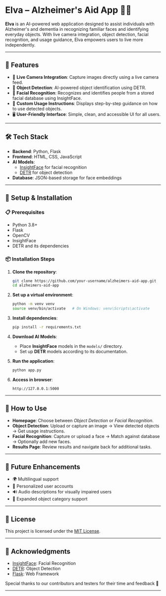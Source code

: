 # Elva – Alzheimer's Aid App 🧠✨

**Elva** is an AI-powered web application designed to assist individuals with Alzheimer's and dementia in recognizing familiar faces and identifying everyday objects. With live camera integration, object detection, facial recognition, and usage guidance, Elva empowers users to live more independently.

---

## 🧩 Features

- 📸 **Live Camera Integration**: Capture images directly using a live camera feed.
- 🧠 **Object Detection**: AI-powered object identification using DETR.
- 🙂 **Facial Recognition**: Recognizes and identifies people from a stored facial database using InsightFace.
- 📝 **Custom Usage Instructions**: Displays step-by-step guidance on how to use detected objects.
- 🖥️ **User-Friendly Interface**: Simple, clean, and accessible UI for all users.

---

## 🛠️ Tech Stack

- **Backend**: Python, Flask
- **Frontend**: HTML, CSS, JavaScript
- **AI Models**:
  - [InsightFace](https://github.com/deepinsight/insightface) for facial recognition
  - [DETR](https://github.com/facebookresearch/detectron2) for object detection
- **Database**: JSON-based storage for face embeddings

---

## 🚀 Setup & Installation

### 📋 Prerequisites

- Python 3.8+
- Flask
- OpenCV
- InsightFace
- DETR and its dependencies

### 📦 Installation Steps

1. **Clone the repository**:

    ```bash
    git clone https://github.com/your-username/alzheimers-aid-app.git
    cd alzheimers-aid-app
    ```

2. **Set up a virtual environment**:

    ```bash
    python -m venv venv
    source venv/bin/activate   # On Windows: venv\Scripts\activate
    ```

3. **Install dependencies**:

    ```bash
    pip install -r requirements.txt
    ```

4. **Download AI Models**:
    - Place **InsightFace** models in the `models/` directory.
    - Set up **DETR** models according to its documentation.

5. **Run the application**:

    ```bash
    python app.py
    ```

6. **Access in browser**:

    ```
    http://127.0.0.1:5000
    ```

---

## 🧪 How to Use

- **Homepage**: Choose between *Object Detection* or *Facial Recognition*.
- **Object Detection**: Upload or capture an image → View detected objects → Get usage instructions.
- **Facial Recognition**: Capture or upload a face → Match against database → Optionally add new faces.
- **Results Page**: Review results and navigate back for additional tasks.

---

## 🌱 Future Enhancements

- 🌍 Multilingual support
- 👤 Personalized user accounts
- 🔊 Audio descriptions for visually impaired users
- 🧾 Expanded object category support

---

## 📜 License

This project is licensed under the [MIT License](./LICENSE).

---

## 🙏 Acknowledgments

- [InsightFace](https://github.com/deepinsight/insightface): Facial Recognition
- [DETR](https://github.com/facebookresearch/detectron2): Object Detection
- [Flask](https://flask.palletsprojects.com): Web Framework

Special thanks to our contributors and testers for their time and feedback 💙

---

